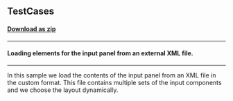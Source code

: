 ## TestCases
#### [Download as zip](https://grapecity.github.io/DownGit/#/home?url=https://github.com/GrapeCity/ComponentOne-WinForms-Samples/tree/master/NetFramework\InputPanel\VB\TestCases)
____
#### Loading elements for the input panel from an external XML file.
____
In this sample we load the contents of the input panel from an XML file in the custom format. This file contains multiple sets of the input components and we choose the layout dynamically. 